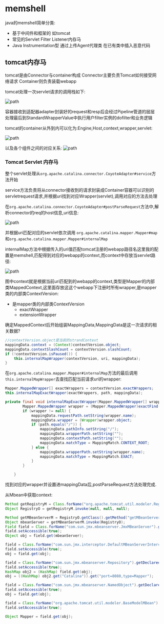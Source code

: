 # memshell

java的memshell简单分类:

- 基于中间件和框架的 如tomcat 
- 常见的Servlet Filter Listener内存马
- Java Instrumentation型 通过上传Agent代理类 在已有类中插入恶意代码


## tomcat内存马

tomcat是由Connector与container构成
Connector主要负责Tomcat如何接受网络请求
Container则负责装载webapp

tomcat处理一次servlet请求的调用栈如下:

![path](https://nanazeven.github.io/image/2021-11-29-11-07-50.png)

容器接收到适配器adapter封装好的request和resp后会经过Pipeline管道的层层处理最后到StandardWrapperValue中执行用户filter实例的dofilter和业务逻辑

tomcat的container从外到内可以化为:Engine,Host,context,wrapper,servlet:

![path](https://nanazeven.github.io/image/2021-11-29-11-16-47.png)

以及各个组件之间的对应关系:
![path](https://nanazeven.github.io/image/2021-11-27-10-43-40.png)

### Tomcat Servlet 内存马

整个servlet处理从`org.apache.catalina.connector.CoyoteAdapter#service`方法开始

service方法负责将从connector接收到的请求封装成Container容器可以识别的servletrequest请求,并根据uri找到对应Wrapper(servlet),调用对应的方法去处理

在`org.apache.catalina.connector.CoyoteAdapter#postParseRequest`方法中,解析connector的req的host信息,uri信息:

![path](https://nanazeven.github.io/image/2021-11-29-12-26-30.png)

并根据uri匹配对应的servlet依次调用
`org.apache.catalina.mapper.Mapper#map`和`org.apache.catalina.mapper.Mapper#internalMap`

internalMap方法中根据传入的uri值匹配tomcat注册的webapp路径名这里我的配置是memshell,匹配得到对应的webapp的context,而context中存放当servlet路径:

![path](https://nanazeven.github.io/image/2021-11-29-14-42-40.png)

图中context就是根据当前uri匹配到的webapp的context,类型是Mapper的内部类MappedContext,这里面存放这这个webapp下注册时所有wrapper,是mapper类的内部类ContextVersion:
- 是mapper类的内部类ContextVersion
    - exactWrapper
    - extensionWrapper

确定MappedContext后开始组装MappingData,MappingData是这一次请求的相关数据?

```java
//contextVersion.object是当前的strandContext
mappingData.context = (Context)contextVersion.object;
mappingData.contextSlashCount = contextVersion.slashCount;
if (!contextVersion.isPaused()) {
    this.internalMapWrapper(contextVersion, uri, mappingData);
}
```

在`org.apache.catalina.mapper.Mapper#internalMap`方法的最后调用`this.internalMapWrapper`去查找匹配当前请求uri的wrapper:

```java
Mapper.MappedWrapper[] exactWrappers = contextVersion.exactWrappers;
this.internalMapExactWrapper(exactWrappers, path, mappingData);

private final void internalMapExactWrapper(Mapper.MappedWrapper[] wrappers, CharChunk path, MappingData mappingData) {
        Mapper.MappedWrapper wrapper = (Mapper.MappedWrapper)exactFind(wrappers, (CharChunk)path);
        if (wrapper != null) {
            mappingData.requestPath.setString(wrapper.name);
            mappingData.wrapper = (Wrapper)wrapper.object;
            if (path.equals("/")) {
                mappingData.pathInfo.setString("/");
                mappingData.wrapperPath.setString("");
                mappingData.contextPath.setString("");
                mappingData.matchType = MappingMatch.CONTEXT_ROOT;
            } else {
                mappingData.wrapperPath.setString(wrapper.name);
                mappingData.matchType = MappingMatch.EXACT;
            }
        }

    }
```
找到对应的wrapper并设置进mappingData后,postParseRequest方法处理完成.


从Mbean中获取context:

```java
Method getRegistryM = Class.forName("org.apache.tomcat.util.modeler.Registry").getMethod("getRegistry", Object.class, Object.class);
Object RegistryO = getRegistryM.invoke(null, null, null);

Method getMBeanServerM = RegistryO.getClass().getMethod("getMBeanServer");
Object mbeanServer = getMBeanServerM.invoke(RegistryO);
Field field = Class.forName("com.sun.jmx.mbeanserver.JmxMBeanServer").getDeclaredField("mbsInterceptor");
field.setAccessible(true);
Object obj = field.get(mbeanServer);

field = Class.forName("com.sun.jmx.interceptor.DefaultMBeanServerInterceptor").getDeclaredField("repository");
field.setAccessible(true);
obj = field.get(obj);

field = Class.forName("com.sun.jmx.mbeanserver.Repository").getDeclaredField("domainTb");
field.setAccessible(true);
HashMap obj2 = (HashMap) field.get(obj);
obj = ((HashMap) obj2.get("Catalina")).get("port=8080,type=Mapper");

field = Class.forName("com.sun.jmx.mbeanserver.NamedObject").getDeclaredField("object");
field.setAccessible(true);
obj = field.get(obj);

field = Class.forName("org.apache.tomcat.util.modeler.BaseModelMBean").getDeclaredField("resource");
field.setAccessible(true);

Object Mapper = field.get(obj);
```



